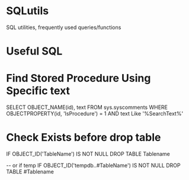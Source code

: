 # SQLutils
SQL utilities, frequently used queries/functions

# Useful SQL 

# Find Stored Procedure Using Specific text
SELECT
    OBJECT_NAME(id),
    text
FROM
    sys.syscomments 
WHERE
    OBJECTPROPERTY(id, 'IsProcedure') = 1 AND
    text Like '%SearchText%'

# Check Exists before drop table

IF OBJECT_ID('TableName') IS NOT NULL DROP TABLE Tablename

-- or if temp
IF OBJECT_ID('tempdb..#TableName') IS NOT NULL DROP TABLE #Tablename
